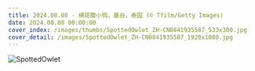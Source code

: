 ```yaml
---
title: 2024.08.08 - 横斑腹小鸮，曼谷，泰国 (© Tfilm/Getty Images)
date: 2024.08.08 00:00:00
cover_index: /images/thumbs/SpottedOwlet_ZH-CN0841935587_533x300.jpg
cover_detail: /images/SpottedOwlet_ZH-CN0841935587_1920x1080.jpg
---
```


![SpottedOwlet](/images/SpottedOwlet_ZH-CN0841935587_1920x1080.jpg)
